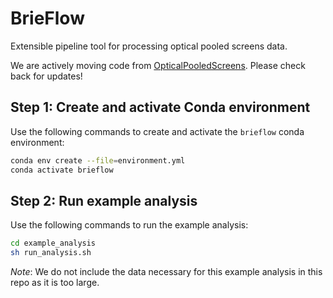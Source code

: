 # BrieFlow

Extensible pipeline tool for processing optical pooled screens data.

We are actively moving code from [OpticalPooledScreens](https://github.com/cheeseman-lab/OpticalPooledScreens).
Please check back for updates! 


## Step 1: Create and activate Conda environment

Use the following commands to create and activate the `brieflow` conda environment:

```sh
conda env create --file=environment.yml
conda activate brieflow
```

## Step 2: Run example analysis

Use the following commands to run the example analysis:

```sh
cd example_analysis
sh run_analysis.sh
```

*Note*: We do not include the data necessary for this example analysis in this repo as it is too large.

